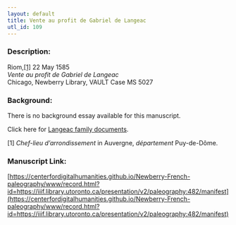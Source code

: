 ```yaml
---
layout: default
title: Vente au profit de Gabriel de Langeac
utl_id: 109
---
```


### Description:

Riom,<a id="_ftnref1">[[1]](#_ftn1)</a> 22 May 1585<br>
_Vente au profit de Gabriel de Langeac_<br>
Chicago, Newberry Library, VAULT Case MS 5027

### Background:

There is no background essay available for this manuscript.

Click here for [Langeac family documents](https://centerfordigitalhumanities.github.io/Newberry-French-paleography/www/manuscripts.html?q=Langeac).

<a id="_ftn1">[1]</a> _Chef-lieu d’arrondissement_ in Auvergne, _département_ Puy-de-Dôme. 

### Manuscript Link:

[https://centerfordigitalhumanities.github.io/Newberry-French-paleography/www/record.html?id=https://iiif.library.utoronto.ca/presentation/v2/paleography:482/manifest](https://centerfordigitalhumanities.github.io/Newberry-French-paleography/www/record.html?id=https://iiif.library.utoronto.ca/presentation/v2/paleography:482/manifest)
